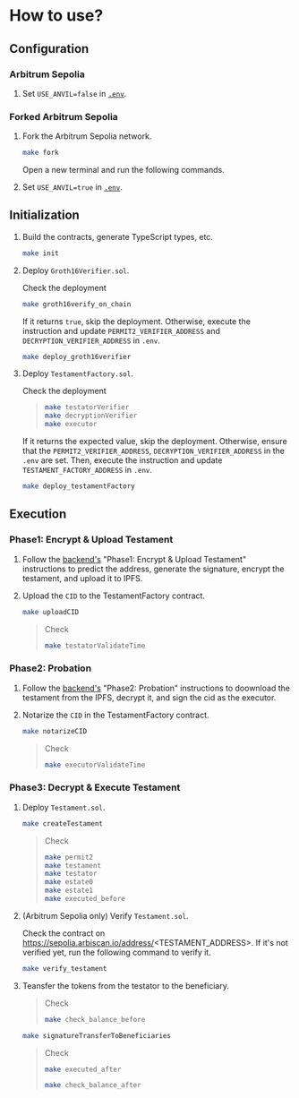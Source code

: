 # How to use?

## Configuration

### Arbitrum Sepolia
   
1. Set `USE_ANVIL=false` in [`.env`](../.env.example).

### Forked Arbitrum Sepolia
   
1. Fork the Arbitrum Sepolia network.

    ``` sh
    make fork
    ```

    Open a new terminal and run the following commands.

2. Set `USE_ANVIL=true` in [`.env`](../.env.example).

## Initialization

1. Build the contracts, generate TypeScript types, etc.

    ``` sh
    make init
    ```

2. Deploy `Groth16Verifier.sol`.

    Check the deployment

    ``` sh
    make groth16verify_on_chain
    ```

    If it returns `true`, skip the deployment. Otherwise, execute the instruction and update `PERMIT2_VERIFIER_ADDRESS` and `DECRYPTION_VERIFIER_ADDRESS` in `.env`.

    ``` sh
    make deploy_groth16verifier
    ```

3. Deploy `TestamentFactory.sol`.

    Check the deployment

    > ``` sh
    > make testatorVerifier
    > make decryptionVerifier
    > make executor
    > ```
   
   If it returns the expected value, skip the deployment. Otherwise, ensure that the `PERMIT2_VERIFIER_ADDRESS`, `DECRYPTION_VERIFIER_ADDRESS` in the `.env` are set. Then, execute the instruction and update `TESTAMENT_FACTORY_ADDRESS` in `.env`.

    ``` sh
    make deploy_testamentFactory
    ```

## Execution

### Phase1: Encrypt & Upload Testament

1. Follow the [backend's](../apps/backend/) "Phase1: Encrypt & Upload Testament" instructions to predict the address, generate the signature, encrypt the testament, and upload it to IPFS.

2. Upload the `CID` to the TestamentFactory contract.

    ``` sh
    make uploadCID
    ```

    > Check
    > ``` sh
    > make testatorValidateTime
    > ```

### Phase2: Probation

1. Follow the [backend's](../apps/backend/) "Phase2: Probation" instructions to doownload the testament from the IPFS, decrypt it, and sign the cid as the executor.

2. Notarize the `CID` in the TestamentFactory contract.
    
    ``` sh
    make notarizeCID
    ```

    > Check
    > ``` sh
    > make executorValidateTime
    > ```

### Phase3: Decrypt & Execute Testament

1. Deploy `Testament.sol`.

    ``` sh
    make createTestament
    ```

    > Check
    > ``` sh
    > make permit2
    > make testament
    > make testator
    > make estate0
    > make estate1
    > make executed_before
    > ```

2. (Arbitrum Sepolia only) Verify `Testament.sol`.

    Check the contract on https://sepolia.arbiscan.io/address/<TESTAMENT_ADDRESS>. If it's not verified yet, run the following command to verify it.

    ``` sh
    make verify_testament
    ```

3. Teansfer the tokens from the testator to the beneficiary.

    > Check
    > ``` sh
    > make check_balance_before
    > ```
    
    ``` sh
    make signatureTransferToBeneficiaries
    ```

    > Check
    > ``` sh
    > make executed_after
    > ```
    > 
    > ``` sh
    > make check_balance_after
    > ```